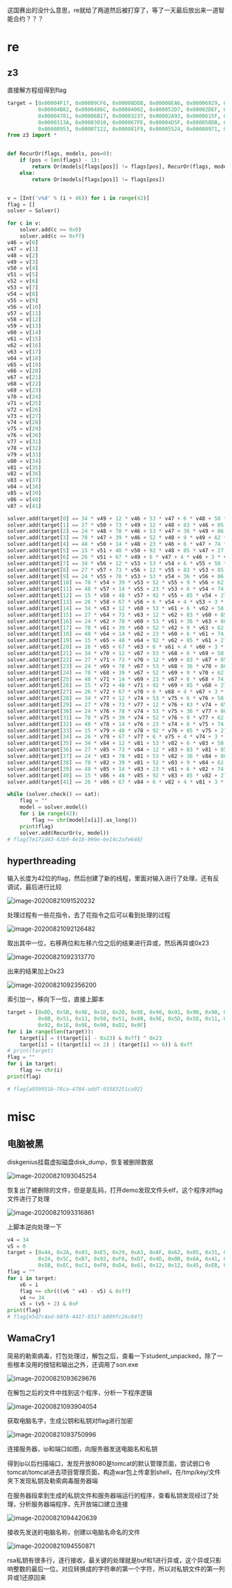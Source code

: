 这国赛出的没什么意思，re就给了两道然后被打穿了，等了一天最后放出来一道智能合约？？？

# re

## z3

直接解方程组得到flag

```python
target = [0x00004F17, 0x00009CF6, 0x00008DDB, 0x00008EA6, 0x00006929, 0x00009911, 0x000040A2, 0x00002F3E, 0x000062B6,
          0x00004B82, 0x0000486C, 0x00004002, 0x000052D7, 0x00002DEF, 0x000028DC, 0x0000640D, 0x0000528F, 0x0000613B,
          0x00004781, 0x00006B17, 0x00003237, 0x00002A93, 0x0000615F, 0x000050BE, 0x0000598E, 0x00004656, 0x00005B31,
          0x0000313A, 0x00003010, 0x000067FE, 0x00004D5F, 0x000058DB, 0x00003799, 0x000060A0, 0x00002750, 0x00003759,
          0x00008953, 0x00007122, 0x000081F9, 0x00005524, 0x00008971, 0x00003A1D]
from z3 import *


def RecurOr(flags, models, pos=0):
    if (pos < len(flags) - 1):
        return Or(models[flags[pos]] != flags[pos], RecurOr(flags, models, pos + 1))
    else:
        return Or(models[flags[pos]] != flags[pos])


v = [Int('v%d' % (i + 46)) for i in range(42)]
flag = []
solver = Solver()

for c in v:
    solver.add(c >= 0x0)
    solver.add(c <= 0xff)
v46 = v[0]
v47 = v[1]
v48 = v[2]
v49 = v[3]
v50 = v[4]
v51 = v[5]
v52 = v[6]
v53 = v[7]
v54 = v[8]
v55 = v[9]
v56 = v[10]
v57 = v[11]
v58 = v[12]
v59 = v[13]
v60 = v[14]
v61 = v[15]
v62 = v[16]
v63 = v[17]
v64 = v[18]
v65 = v[19]
v66 = v[20]
v67 = v[21]
v68 = v[22]
v69 = v[23]
v70 = v[24]
v71 = v[25]
v72 = v[26]
v73 = v[27]
v74 = v[28]
v75 = v[29]
v76 = v[30]
v77 = v[31]
v78 = v[32]
v79 = v[33]
v80 = v[34]
v81 = v[35]
v82 = v[36]
v83 = v[37]
v84 = v[38]
v85 = v[39]
v86 = v[40]
v87 = v[41]

solver.add(target[0] == 34 * v49 + 12 * v46 + 53 * v47 + 6 * v48 + 58 * v50 + 36 * v51 + v52)
solver.add(target[1] == 27 * v50 + 73 * v49 + 12 * v48 + 83 * v46 + 85 * v47 + 96 * v51 + 52 * v52)
solver.add(target[2] == 24 * v48 + 78 * v46 + 53 * v47 + 36 * v49 + 86 * v50 + 25 * v51 + 46 * v52)
solver.add(target[3] == 78 * v47 + 39 * v46 + 52 * v48 + 9 * v49 + 62 * v50 + 37 * v51 + 84 * v52)
solver.add(target[4] == 48 * v50 + 14 * v48 + 23 * v46 + 6 * v47 + 74 * v49 + 12 * v51 + 83 * v52)
solver.add(target[5] == 15 * v51 + 48 * v50 + 92 * v48 + 85 * v47 + 27 * v46 + 42 * v49 + 72 * v52)
solver.add(target[6] == 26 * v51 + 67 * v49 + 6 * v47 + 4 * v46 + 3 * v48 + 68 * v52)
solver.add(target[7] == 34 * v56 + 12 * v53 + 53 * v54 + 6 * v55 + 58 * v57 + 36 * v58 + v59)
solver.add(target[8] == 27 * v57 + 73 * v56 + 12 * v55 + 83 * v53 + 85 * v54 + 96 * v58 + 52 * v59)
solver.add(target[9] == 24 * v55 + 78 * v53 + 53 * v54 + 36 * v56 + 86 * v57 + 25 * v58 + 46 * v59)
solver.add(target[10] == 78 * v54 + 39 * v53 + 52 * v55 + 9 * v56 + 62 * v57 + 37 * v58 + 84 * v59)
solver.add(target[11] == 48 * v57 + 14 * v55 + 23 * v53 + 6 * v54 + 74 * v56 + 12 * v58 + 83 * v59)
solver.add(target[12] == 15 * v58 + 48 * v57 + 92 * v55 + 85 * v54 + 27 * v53 + 42 * v56 + 72 * v59)
solver.add(target[13] == 26 * v58 + 67 * v56 + 6 * v54 + 4 * v53 + 3 * v55 + 68 * v59)
solver.add(target[14] == 34 * v63 + 12 * v60 + 53 * v61 + 6 * v62 + 58 * v64 + 36 * v65 + v66)
solver.add(target[15] == 27 * v64 + 73 * v63 + 12 * v62 + 83 * v60 + 85 * v61 + 96 * v65 + 52 * v66)
solver.add(target[16] == 24 * v62 + 78 * v60 + 53 * v61 + 36 * v63 + 86 * v64 + 25 * v65 + 46 * v66)
solver.add(target[17] == 78 * v61 + 39 * v60 + 52 * v62 + 9 * v63 + 62 * v64 + 37 * v65 + 84 * v66)
solver.add(target[18] == 48 * v64 + 14 * v62 + 23 * v60 + 6 * v61 + 74 * v63 + 12 * v65 + 83 * v66)
solver.add(target[19] == 15 * v65 + 48 * v64 + 92 * v62 + 85 * v61 + 27 * v60 + 42 * v63 + 72 * v66)
solver.add(target[20] == 26 * v65 + 67 * v63 + 6 * v61 + 4 * v60 + 3 * v62 + 68 * v66)
solver.add(target[21] == 34 * v70 + 12 * v67 + 53 * v68 + 6 * v69 + 58 * v71 + 36 * v72 + v73)
solver.add(target[22] == 27 * v71 + 73 * v70 + 12 * v69 + 83 * v67 + 85 * v68 + 96 * v72 + 52 * v73)
solver.add(target[23] == 24 * v69 + 78 * v67 + 53 * v68 + 36 * v70 + 86 * v71 + 25 * v72 + 46 * v73)
solver.add(target[24] == 78 * v68 + 39 * v67 + 52 * v69 + 9 * v70 + 62 * v71 + 37 * v72 + 84 * v73)
solver.add(target[25] == 48 * v71 + 14 * v69 + 23 * v67 + 6 * v68 + 74 * v70 + 12 * v72 + 83 * v73)
solver.add(target[26] == 15 * v72 + 48 * v71 + 92 * v69 + 85 * v68 + 27 * v67 + 42 * v70 + 72 * v73)
solver.add(target[27] == 26 * v72 + 67 * v70 + 6 * v68 + 4 * v67 + 3 * v69 + 68 * v73)
solver.add(target[28] == 34 * v77 + 12 * v74 + 53 * v75 + 6 * v76 + 58 * v78 + 36 * v79 + v80)
solver.add(target[29] == 27 * v78 + 73 * v77 + 12 * v76 + 83 * v74 + 85 * v75 + 96 * v79 + 52 * v80)
solver.add(target[30] == 24 * v76 + 78 * v74 + 53 * v75 + 36 * v77 + 86 * v78 + 25 * v79 + 46 * v80)
solver.add(target[31] == 78 * v75 + 39 * v74 + 52 * v76 + 9 * v77 + 62 * v78 + 37 * v79 + 84 * v80)
solver.add(target[32] == 48 * v78 + 14 * v76 + 23 * v74 + 6 * v75 + 74 * v77 + 12 * v79 + 83 * v80)
solver.add(target[33] == 15 * v79 + 48 * v78 + 92 * v76 + 85 * v75 + 27 * v74 + 42 * v77 + 72 * v80)
solver.add(target[34] == 26 * v79 + 67 * v77 + 6 * v75 + 4 * v74 + 3 * v76 + 68 * v80)
solver.add(target[35] == 34 * v84 + 12 * v81 + 53 * v82 + 6 * v83 + 58 * v85 + 36 * v86 + v87)
solver.add(target[36] == 27 * v85 + 73 * v84 + 12 * v83 + 83 * v81 + 85 * v82 + 96 * v86 + 52 * v87)
solver.add(target[37] == 24 * v83 + 78 * v81 + 53 * v82 + 36 * v84 + 86 * v85 + 25 * v86 + 46 * v87)
solver.add(target[38] == 78 * v82 + 39 * v81 + 52 * v83 + 9 * v84 + 62 * v85 + 37 * v86 + 84 * v87)
solver.add(target[39] == 48 * v85 + 14 * v83 + 23 * v81 + 6 * v82 + 74 * v84 + 12 * v86 + 83 * v87)
solver.add(target[40] == 15 * v86 + 48 * v85 + 92 * v83 + 85 * v82 + 27 * v81 + 42 * v84 + 72 * v87)
solver.add(target[41] == 26 * v86 + 67 * v84 + 6 * v82 + 4 * v81 + 3 * v83 + 68 * v87)

while (solver.check() == sat):
    flag = ""
    model = solver.model()
    for i in range(42):
        flag += chr(model[v[i]].as_long())
    print(flag)
    solver.add(RecurOr(v, model))
# flag{7e171d43-63b9-4e18-990e-6e14c2afe648}
```

## hyperthreading

输入长度为42位的flag，然后创建了新的线程，里面对输入进行了处理，还有反调试，最后进行比较

![image-20200821091520232](_images\2020-ciscn\image-20200821091520232.png)

处理过程有一些花指令，去了花指令之后可以看到处理的过程

![image-20200821092126482](_images\2020-ciscn\image-20200821092126482.png)

取出其中一位，右移两位和左移六位之后的结果进行异或，然后再异或0x23

![image-20200821092313770](_images\2020-ciscn\image-20200821092313770.png)

出来的结果加上0x23

![image-20200821092356200](_images\2020-ciscn\image-20200821092356200.png)

索引加一，移向下一位，直接上脚本

```python
target = [0xDD, 0x5B, 0x9E, 0x1D, 0x20, 0x9E, 0x90, 0x91, 0x90, 0x90, 0x91, 0x92, 0xDE, 0x8B, 0x11, 0xD1, 0x1E, 0x9E,
          0x8B, 0x51, 0x11, 0x50, 0x51, 0x8B, 0x9E, 0x5D, 0x5D, 0x11, 0x8B, 0x90, 0x12, 0x91, 0x50, 0x12, 0xD2, 0x91,
          0x92, 0x1E, 0x9E, 0x90, 0xD2, 0x9F]
for i in range(len(target)):
    target[i] = ((target[i] - 0x23) & 0xff) ^ 0x23
    target[i] = ((target[i] << 2) | (target[i] >> 6)) & 0xff
# print(target)
flag = ""
for i in target:
    flag += chr(i)
print(flag)

# flag{a959951b-76ca-4784-add7-93583251ca92}
```



# misc

## 电脑被黑

diskgenius挂载虚拟磁盘disk_dump，恢复被删除数据

![image-20200821093045254](_images\2020-ciscn\image-20200821093045254.png)

恢复出了被删除的文件，但是是乱码，打开demo发现文件头elf，这个程序对flag文件进行了处理

![image-20200821093316861](_images\2020-ciscn\image-20200821093316861.png)

上脚本逆向处理一下

```python
v4 = 34
v5 = 0
target = [0x44, 0x2A, 0x03, 0xE5, 0x29, 0xA3, 0xAF, 0x62, 0x05, 0x31, 0x4E, 0xF3, 0xD6, 0xEB, 0x90, 0x66,
          0x24, 0x5C, 0xB7, 0x92, 0xF6, 0xD7, 0x4D, 0x0B, 0x6A, 0x41, 0xA3, 0x85, 0xEF, 0x90, 0x5A, 0x7E,
          0x5B, 0xEC, 0xC1, 0xF0, 0xD4, 0x61, 0x12, 0x12, 0x45, 0xEB, 0xB8]
flag = ""
for i in target:
    v6 = i
    flag += chr(((v6 ^ v4) - v5) & 0xff)
    v4 += 34
    v5 = (v5 + 2) & 0xF
print(flag)
# flag{e5d7c4ed-b8f6-4417-8317-b809fc26c047}
```



## WamaCry1

简易的勒索病毒，打包处理过，解包之后，查看一下student_unpacked，除了一些根本没用的按钮和输出之外，还调用了son.exe

![image-20200821093629676](_images\2020-ciscn\image-20200821093629676.png)

在解包之后的文件中找到这个程序，分析一下程序逻辑

![image-20200821093904054](_images\2020-ciscn\image-20200821093904054.png)

获取电脑名字，生成公钥和私钥对flag进行加密

![image-20200821093750996](_images\2020-ciscn\image-20200821093750996.png)

连接服务器，ip和端口如图，向服务器发送电脑名和私钥

得到ip以后扫描端口，发现开放8080是tomcat的默认管理页面，尝试弱口令tomcat/tomcat进去项目管理页面，构造war包上传拿到shell，在/tmp/key/文件夹下发现私钥及勒索病毒服务器端

在服务器段拿到生成的私钥文件和服务器端运行的程序，查看私钥发现经过了处理，分析服务器端程序，先开放端口建立连接

![image-20200821094420639](_images\2020-ciscn\image-20200821094420639.png)

接收先发送的电脑名称，创建以电脑名命名的文件

![image-20200821094550871](_images\2020-ciscn\image-20200821094550871.png)

rsa私钥有很多行，逐行接收，最关键的处理就是buf和1进行异或，这个异或只影响整数的最后一位，对应转换成的字符串的第一个字符，所以对私钥文件的第一列异或1还原回来




